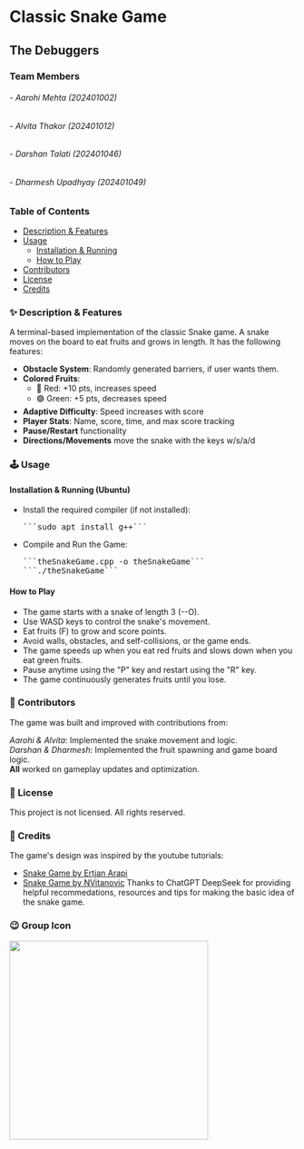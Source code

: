 # Classic Snake Game
## The Debuggers
### Team Members
###### - Aarohi Mehta (202401002)
###### - Alvita Thakor (202401012)
###### - Darshan Talati (202401046)
###### - Dharmesh Upadhyay (202401049)


### Table of Contents
- [Description & Features](#-description--features)
- [Usage](#️-usage)
  - [Installation & Running](#installation--running-ubuntu)
  - [How to Play](#how-to-play)
- [Contributors](#-contributors)
- [License](#-license)
- [Credits](#-credits)


### ✨ Description & Features
A terminal-based implementation of the classic Snake game. A snake moves on the board to eat fruits and grows in length.
It has the following features:
- **Obstacle System**: Randomly generated barriers, if user wants them.
- **Colored Fruits**: 
  - 🔴 Red: +10 pts, increases speed
  - 🟢 Green: +5 pts, decreases speed
- **Adaptive Difficulty**: Speed increases with score
- **Player Stats**: Name, score, time, and max score tracking
- **Pause/Restart** functionality
- **Directions/Movements** move the snake with the keys w/s/a/d


### 🕹️ Usage

#### Installation & Running (Ubuntu)
  - Install the required compiler (if not installed):
    <pre>```sudo apt install g++```</pre>
  - Compile and Run the Game:
    <pre>```theSnakeGame.cpp -o theSnakeGame```
    ```./theSnakeGame```</pre>

#### How to Play
- The game starts with a snake of length 3 (--O).
- Use WASD keys to control the snake's movement.
- Eat fruits (F) to grow and score points.
- Avoid walls, obstacles, and self-collisions, or the game ends.
- The game speeds up when you eat red fruits and slows down when you eat green fruits.
- Pause anytime using the "P" key and restart using the "R" key.
- The game continuously generates fruits until you lose.


### 🤝 Contributors
The game was built and improved with contributions from:

*Aarohi & Alvita*: Implemented the snake movement and logic.<br/>
*Darshan & Dharmesh*: Implemented the fruit spawning and game board logic.<br/>
**All** worked on gameplay updates and optimization.

### 📜 License
This project is not licensed. All rights reserved.


### 👥 Credits
The game's design was inspired by the youtube tutorials:
- [Snake Game by Ertjan Arapi](https://youtu.be/gWq0tJLsjRs?si=GyGW5fCuE8hOVNki)
- [Snake Game by NVitanovic](https://www.youtube.com/watch?v=E_-lMZDi7Uw)
Thanks to ChatGPT DeepSeek for providing helpful recommedations, resources and tips for making the basic idea of the snake game.


### 😉 Group Icon
<img src="GroupIcon.jpg" width="350px">